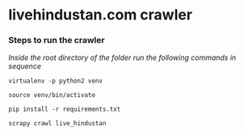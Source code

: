 # livehindustan.com  crawler

### Steps to run the crawler
*Inside the root directory of the folder run the following commands in sequence*
```
virtualenv -p python2 venv
```
```
source venv/bin/activate
```
```
pip install -r requirements.txt
```
```
scrapy crawl live_hindustan
```
